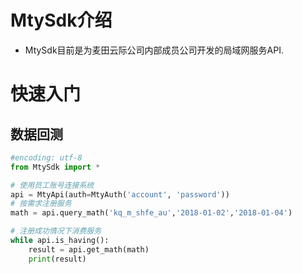 # MtySdk介绍

- MtySdk目前是为麦田云际公司内部成员公司开发的局域网服务API.

# 快速入门

## 数据回测
```py
#encoding: utf-8
from MtySdk import *

# 使用员工账号连接系统
api = MtyApi(auth=MtyAuth('account', 'password'))
# 按需求注册服务
math = api.query_math('kq_m_shfe_au','2018-01-02','2018-01-04')

# 注册成功情况下消费服务
while api.is_having():
    result = api.get_math(math)
    print(result)
```